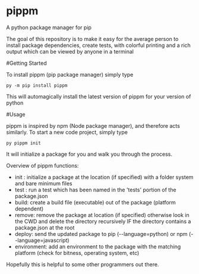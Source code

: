 # pippm
A python package manager for pip

The goal of this repository is to make it easy for the average person to install package dependencies, create tests, with colorful printing and a rich output which can be viewed by anyone in a terminal

#Getting Started

To install pippm (pip package manager) simply type 

```py -m pip install pippm```

This will automagically install the latest version of pippm for your version of python

#Usage 

pippm is inspired by npm (Node package manager), and therefore acts similarly. To start a new code project, simply type 

```py pippm init```

It will initialize a package for you and walk you through the process.

Overview of pippm functions:

 - init : initialize a package at the location (if specified) with a folder system and bare minimum files
 - test : run a test which has been named in the 'tests' portion of the package.json
 - build: create a build file (executable) out of the package (platform dependent)
 - remove: remove the package at location (if specified) otherwise look in the CWD and delete the directory recursively IF the directory contains a package.json at the root
 - deploy: send the updated package to pip (--language=python) or npm (--language=javascript)
 - environment: add an environment to the package with the matching platform (check for bitness, operating system, etc)

Hopefully this is helpful to some other programmers out there.